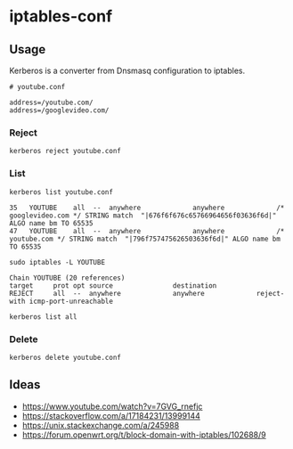 # iptables-conf

## Usage
Kerberos is a converter from Dnsmasq configuration to iptables.

```
# youtube.conf

address=/youtube.com/
address=/googlevideo.com/
```

### Reject

```shell
kerberos reject youtube.conf
```

### List
```shell
kerberos list youtube.conf
```

```
35   YOUTUBE    all  --  anywhere             anywhere             /* googlevideo.com */ STRING match  "|676f6f676c65766964656f03636f6d|" ALGO name bm TO 65535
47   YOUTUBE    all  --  anywhere             anywhere             /* youtube.com */ STRING match  "|796f757475626503636f6d|" ALGO name bm TO 65535
```

```shell
sudo iptables -L YOUTUBE
```

```
Chain YOUTUBE (20 references)
target     prot opt source               destination
REJECT     all  --  anywhere             anywhere             reject-with icmp-port-unreachable
```

```shell
kerberos list all
```

### Delete
```shell
kerberos delete youtube.conf
```



## Ideas
* https://www.youtube.com/watch?v=7GVG_rnefjc
* https://stackoverflow.com/a/17184231/13999144
* https://unix.stackexchange.com/a/245988
* https://forum.openwrt.org/t/block-domain-with-iptables/102688/9
